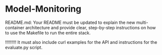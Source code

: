 # Model-Monitoring

README.md: Your README must be updated to explain the new multi-container architecture and provide clear, step-by-step instructions on how to use the Makefile to run the entire stack. 

!!!!!!!!!
It must also include curl examples for the API and instructions for the evaluate.py script.